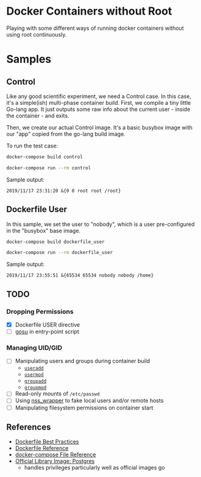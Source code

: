 # Docker Containers without Root
Playing with some different ways of running docker containers without using root continuously.

# Samples
## Control

Like any good scientific experiment, we need a Control case. In this case, it's
a simple(ish) multi-phase container build. First, we compile a tiny little Go-lang
app. It just outputs some raw info about the current user - inside the container - and exits.

Then, we create our actual Control image. It's a basic busybox image with our 
"app" copied from the go-lang build image.

To run the test case:

```sh
docker-compose build control

docker-compose run --rm control
```

Sample output:
```
2019/11/17 23:31:20 &{0 0 root root /root}
```

## Dockerfile User

In this sample, we set the user to "nobody", which is a user pre-configured in
the "busybox" base image.

```sh
docker-compose build dockerfile_user

docker-compose run --rm dockerfile_user
```

Sample output:
```
2019/11/17 23:55:51 &{65534 65534 nobody nobody /home}
```

## TODO
### Dropping Permissions
- [x] Dockerfile USER directive
- [ ] [gosu](https://github.com/tianon/gosu) in entry-point script

### Managing UID/GID
- [ ] Manipulating users and groups during container build
  - [`useradd`](https://manpages.debian.org/buster/passwd/useradd.8.en.html)
  - [`usermod`](https://manpages.debian.org/buster/passwd/usermod.8.en.html)
  - [`groupadd`](https://manpages.debian.org/buster/passwd/groupadd.8.en.html)
  - [`groupmod`](https://manpages.debian.org/buster/passwd/groupmod.8.en.html)
- [ ] Read-only mounts of `/etc/passwd`
- [ ] Using [nss_wrapper](https://cwrap.org/nss_wrapper.html) to fake local users and/or remote hosts
- [ ] Manipulating filesystem permissions on container start

## References
- [Dockerfile Best Practices](https://docs.docker.com/develop/develop-images/dockerfile_best-practices/)
- [Dockerfile Reference](https://docs.docker.com/engine/reference/builder/)
- [docker-compose File Reference](https://docs.docker.com/compose/compose-file/)
- [Official Library Image: Postgres](https://hub.docker.com/_/postgres)
  - handles privileges particularly well as official images go
